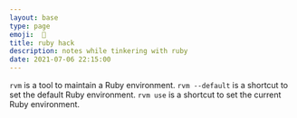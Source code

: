 ```yaml
---
layout: base
type: page
emoji:  🤺
title: ruby hack
description: notes while tinkering with ruby
date: 2021-07-06 22:15:00
---
```



`rvm` is a tool to maintain a Ruby environment.
`rvm --default` is a shortcut to set the default Ruby environment.
`rvm use` is a shortcut to set the current Ruby environment.
